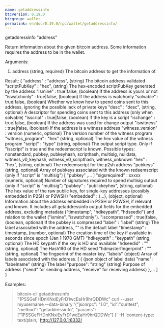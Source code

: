 ```yaml
---
name: getaddressinfo
btcversion: 0.19.0
btcgroup: wallet
permalink: en/doc/0.19.0/rpc/wallet/getaddressinfo/
---
```


getaddressinfo "address"

Return information about the given bitcoin address. Some information requires the address
to be in the wallet.

Arguments:
1. address    (string, required) The bitcoin address to get the information of.

Result:
{
  "address" : "address",        (string) The bitcoin address validated
  "scriptPubKey" : "hex",       (string) The hex-encoded scriptPubKey generated by the address
  "ismine" : true|false,        (boolean) If the address is yours or not
  "iswatchonly" : true|false,   (boolean) If the address is watchonly
  "solvable" : true|false,      (boolean) Whether we know how to spend coins sent to this address, ignoring the possible lack of private keys
  "desc" : "desc",            (string, optional) A descriptor for spending coins sent to this address (only when solvable)
  "isscript" : true|false,      (boolean) If the key is a script
  "ischange" : true|false,      (boolean) If the address was used for change output
  "iswitness" : true|false,     (boolean) If the address is a witness address
  "witness_version" : version   (numeric, optional) The version number of the witness program
  "witness_program" : "hex"     (string, optional) The hex value of the witness program
  "script" : "type"             (string, optional) The output script type. Only if "isscript" is true and the redeemscript is known. Possible types: nonstandard, pubkey, pubkeyhash, scripthash, multisig, nulldata, witness_v0_keyhash, witness_v0_scripthash, witness_unknown
  "hex" : "hex",                (string, optional) The redeemscript for the p2sh address
  "pubkeys"                     (string, optional) Array of pubkeys associated with the known redeemscript (only if "script" is "multisig")
    [
      "pubkey"
      ,...
    ]
  "sigsrequired" : xxxxx        (numeric, optional) Number of signatures required to spend multisig output (only if "script" is "multisig")
  "pubkey" : "publickeyhex",    (string, optional) The hex value of the raw public key, for single-key addresses (possibly embedded in P2SH or P2WSH)
  "embedded" : {...},           (object, optional) Information about the address embedded in P2SH or P2WSH, if relevant and known. It includes all getaddressinfo output fields for the embedded address, excluding metadata ("timestamp", "hdkeypath", "hdseedid") and relation to the wallet ("ismine", "iswatchonly").
  "iscompressed" : true|false,  (boolean, optional) If the pubkey is compressed
  "label" :  "label"         (string) The label associated with the address, "" is the default label
  "timestamp" : timestamp,      (number, optional) The creation time of the key if available in seconds since epoch (Jan 1 1970 GMT)
  "hdkeypath" : "keypath"       (string, optional) The HD keypath if the key is HD and available
  "hdseedid" : "<hash160>"      (string, optional) The Hash160 of the HD seed
  "hdmasterfingerprint" : "<hash160>" (string, optional) The fingperint of the master key.
  "labels"                      (object) Array of labels associated with the address.
    [
      { (json object of label data)
        "name": "labelname" (string) The label
        "purpose": "string" (string) Purpose of address ("send" for sending address, "receive" for receiving address)
      },...
    ]
}

Examples:
> bitcoin-cli getaddressinfo "1PSSGeFHDnKNxiEyFrD1wcEaHr9hrQDDWc"
> curl --user myusername --data-binary '{"jsonrpc": "1.0", "id":"curltest", "method": "getaddressinfo", "params": ["1PSSGeFHDnKNxiEyFrD1wcEaHr9hrQDDWc"] }' -H 'content-type: text/plain;' http://127.0.0.1:8332/



